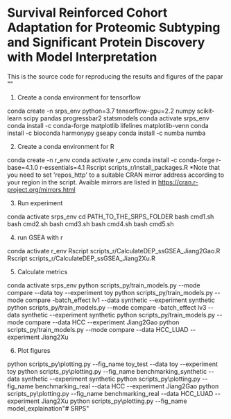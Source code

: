 # Survival Reinforced Cohort Adaptation for Proteomic Subtyping and Significant Protein Discovery with Model Interpretation

This is the source code for reproducing the results and figures of the papar ""

1. Create a conda environment for tensorflow

conda create -n srps_env python=3.7 tensorflow-gpu=2.2 numpy scikit-learn scipy pandas progressbar2 statsmodels
conda activate srps_env
conda install -c conda-forge matplotlib lifelines matplotlib-venn
conda install -c bioconda harmonypy gseapy
conda install -c numba numba

2. Create a conda environment for R

conda create -n r_env
conda activate r_env
conda install -c conda-forge r-base=4.1.0 r-essentials=4.1
Rscript scripts_r/install_packages.R
*Note that you need to set 'repos_http' to a suitable CRAN mirror address according to your region in the script. Avaible mirrors are listed in https://cran.r-project.org/mirrors.html


3. Run experiment 

conda activate srps_env
cd PATH_TO_THE_SRPS_FOLDER
bash cmd1.sh
bash cmd2.sh
bash cmd3.sh
bash cmd4.sh
bash cmd5.sh

4. run GSEA with r

conda activate r_env
Rscript scripts_r/CalculateDEP_ssGSEA_Jiang2Gao.R
Rscript scripts_r/CalculateDEP_ssGSEA_Jiang2Xu.R

5. Calculate metrics

conda activate srps_env
python scripts_py/train_models.py --mode compare --data toy --experiment toy
python scripts_py/train_models.py --mode compare -batch_effect lv1 --data synthetic --experiment synthetic
python scripts_py/train_models.py --mode compare -batch_effect lv3 --data synthetic --experiment synthetic
python scripts_py/train_models.py --mode compare --data HCC --experiment Jiang2Gao
python scripts_py/train_models.py --mode compare --data HCC_LUAD --experiment Jiang2Xu

6. Plot figures

python scripts_py\plotting.py --fig_name toy_test --data toy --experiment toy
python scripts_py\plotting.py --fig_name benchmarking_synthetic --data synthetic --experiment synthetic
python scripts_py\plotting.py --fig_name benchmarking_real --data HCC --experiment Jiang2Gao
python scripts_py\plotting.py --fig_name benchmarking_real --data HCC_LUAD --experiment Jiang2Xu
python scripts_py\plotting.py --fig_name model_explaination"# SRPS" 
